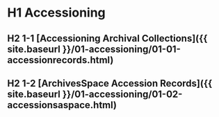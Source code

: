 # H1 Accessioning
## H2 1-1 [Accessioning Archival Collections]({{ site.baseurl }}/01-accessioning/01-01-accessionrecords.html)
## H2 1-2 [ArchivesSpace Accession Records]({{ site.baseurl }}/01-accessioning/01-02-accessionsaspace.html)

